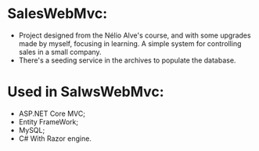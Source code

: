 # SalesWebMvc:
- Project designed from the Nélio Alve's course, and with some upgrades made by myself, focusing in learning. A simple system for controlling sales in a small company.
- There's a seeding service in the archives to populate the database.
# Used in SalwsWebMvc:
- ASP.NET Core MVC;
- Entity FrameWork;
- MySQL;
- C# With Razor engine.

